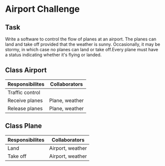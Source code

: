 Airport Challenge
=================

Task
----
Write a software to control the flow of planes at an airport. The planes can land and take off provided that the weather is sunny. Occasionally, it may be stormy, in which case no planes can land or take off.Every plane must have a status indicating whether it's flying or landed.


Class Airport
-------------

Responsibilites | Collaborators
--------------- | -------------
Traffic control | 
Receive planes  | Plane, weather
Release planes  | Plane, weather


Class Plane
-----------

Responsibilites |  Collaborators
--------------- | ----------------
Land            | Airport, weather
Take off        | Airport, weather